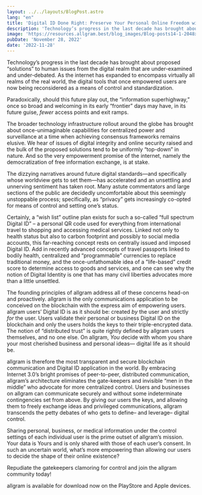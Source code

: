 ```yaml
---
layout: ../../layouts/BlogPost.astro
lang: "en"
title: 'Digital ID Done Right: Preserve Your Personal Online Freedom with allgram'
description: 'Technology’s progress in the last decade has brought about proposed “solutions” to human issues from the digital realm that are under-examined and under-debated.   As the internet has expanded to...'
image: 'https://resources.allgram.best/blog_images/Blog-posts14-1-2048x1152.jpg'
pubDate: 'November 28, 2022'
date: '2022-11-28'
---
```


Technology’s progress in the last decade has brought about proposed “solutions” to human issues from the digital realm that are under-examined and under-debated.   As the internet has expanded to encompass virtually all realms of the real world, the digital tools that once empowered users are now being reconsidered as a means of control and standardization. 

Paradoxically, should this future play out, the “information superhighway,” once so broad and welcoming in its early “frontier” days may have, in its future guise, *fewer* access points and exit ramps.

The broader technology infrastructure rollout around the globe has brought about once-unimaginable capabilities for centralized power and surveillance at a time when achieving consensus frameworks remains elusive. We hear of issues of digital integrity and online security raised and the bulk of the proposed solutions tend to be uniformly “top-down” in nature. And so the very empowerment promise of the internet, namely the democratization of free information exchange, is at stake.

The dizzying narratives around future digital standards—and specifically whose worldview gets to set them—has accelerated and an unsettling and unnerving sentiment has taken root. Many astute commentators and large sections of the public are decidedly uncomfortable about this seemingly unstoppable process; specifically, as “privacy” gets increasingly co-opted for means of control and setting one’s status.

Certainly, a “wish list” outline plan exists for such a so-called “full spectrum Digital ID” – a personal QR code used for everything from international travel to shopping and accessing medical services. Linked not only to health status but also to carbon footprint and possibly to social media accounts, this far-reaching concept rests on centrally issued and imposed Digital ID.  Add in recently advanced concepts of travel passports linked to bodily health, centralized and “programmable” currencies to replace traditional money, and the once-unfathomable idea of a ”life-based” credit score to determine access to goods and services, and one can see why the notion of Digital Identity is one that has many civil liberties advocates more than a little unsettled.

The founding principles of allgram address all of these concerns head-on and proactively.  allgram is the only communications application to be conceived on the blockchain with the express aim of empowering users. allgram users’ Digital ID is as it should be:  created *by* the user and strictly *for* the user.   Users validate their personal or business Digital ID on the blockchain and only the users holds the keys to their triple-encrypted data.   The notion of “distributed trust” is quite rightly defined by allgram users themselves, and no one else. On allgram, *You* decide with whom you share your most cherished business and personal ideas— digital life as it should be. 

allgram is therefore the most transparent and secure blockchain communication and Digital ID application in the world. By embracing Internet 3.0’s bright promises of peer-to-peer, distributed communication, allgram’s architecture eliminates the gate-keepers and invisible “men in the middle” who advocate for more centralized control.  Users and businesses on allgram can communicate securely and without some indeterminate contingencies set from above.  By giving our users the keys, and allowing them to freely exchange ideas and privileged communications, allgram transcends the petty debates of who gets to define– and leverage– digital control.

Sharing personal, business, or medical information under the control settings of each individual user is the prime outset of allgram’s mission. Your data is Yours and is only shared with those of each user’s consent.   In such an uncertain world, what’s more empowering than allowing our users to decide the shape of their online existence?

Repudiate the gatekeepers clamoring for control and join the allgram community today!

allgram is available for download now on the PlayStore and Apple devices.

